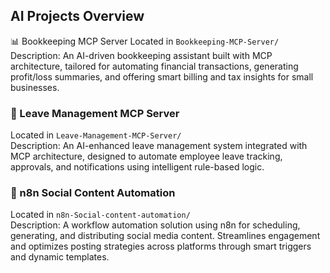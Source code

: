## AI Projects Overview

📊 Bookkeeping MCP Server
Located in `Bookkeeping-MCP-Server/`
Description: An AI-driven bookkeeping assistant built with MCP architecture, tailored for automating financial transactions, generating profit/loss summaries, and offering smart billing and tax insights for small businesses.


### 🚀 Leave Management MCP Server
Located in `Leave-Management-MCP-Server/`  
Description: An AI-enhanced leave management system integrated with MCP architecture, designed to automate employee leave tracking, approvals, and notifications using intelligent rule-based logic.

### 🤖 n8n Social Content Automation
Located in `n8n-Social-content-automation/`  
Description: A workflow automation solution using n8n for scheduling, generating, and distributing social media content. Streamlines engagement and optimizes posting strategies across platforms through smart triggers and dynamic templates.

